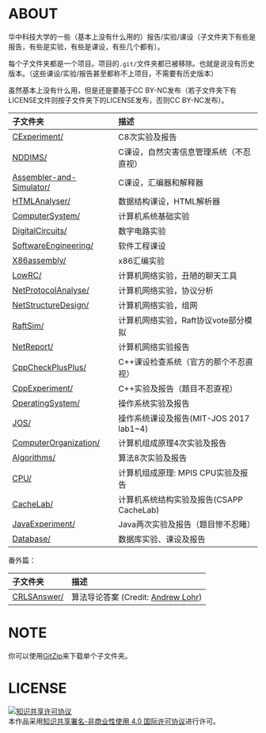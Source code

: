 # ABOUT

华中科技大学的一些（基本上没有什么用的）报告/实验/课设（子文件夹下有些是报告，有些是实验，有些是课设，有些几个都有）。

每个子文件夹都是一个项目。项目的`.git/`文件夹都已被移除。也就是说没有历史版本。（这些课设/实验/报告甚至都称不上项目，不需要有历史版本）

虽然基本上没有什么用，但是还是要基于CC BY-NC发布（若子文件夹下有LICENSE文件则按子文件夹下的LICENSE发布，否则CC BY-NC发布）。

| 子文件夹                      | 描述                                     |
|:------------------------------|:-----------------------------------------|
| [CExperiment/][1]             | C8次实验及报告                           |
| [NDDIMS/][2]                  | C课设，自然灾害信息管理系统（不忍直视）  |
| [Assembler-and-Simulator/][3] | C课设，汇编器和解释器                    |
| [HTMLAnalyser/][4]            | 数据结构课设，HTML解析器                 |
| [ComputerSystem/][5]          | 计算机系统基础实验                       |
| [DigitalCircuits/][6]         | 数字电路实验                             |
| [SoftwareEngineering/][7]     | 软件工程课设                             |
| [X86assembly/][8]             | x86汇编实验                              |
| [LowRC/][9]                   | 计算机网络实验，丑陋的聊天工具           |
| [NetProtocolAnalyse/][10]     | 计算机网络实验，协议分析                 |
| [NetStructureDesign/][11]     | 计算机网络实验，组网                     |
| [RaftSim/][17]                | 计算机网络实验，Raft协议vote部分模拟     |
| [NetReport/][16]              | 计算机网络实验报告                       |
| [CppCheckPlusPlus/][12]       | C++课设检查系统（官方的那个不忍直视）    |
| [CppExperiment/][13]          | C++实验及报告（题目不忍直视）            |
| [OperatingSystem/][14]        | 操作系统实验及报告                       |
| [JOS/][20]                    | 操作系统课设及报告(MIT-JOS 2017 lab1~4)  |
| [ComputerOrganization/][18]   | 计算机组成原理4次实验及报告              |
| [Algorithms/][19]             | 算法8次实验及报告                        |
| [CPU/][21]                    | 计算机组成原理: MPIS CPU实验及报告       |
| [CacheLab/][22]               | 计算机系统结构实验及报告(CSAPP CacheLab) |
| [JavaExperiment/][23]         | Java两次实验及报告（题目惨不忍睹）       |
| [Database/][24]               | 数据库实验、课设及报告                   |

番外篇：

| 子文件夹                      | 描述                                      |
|:------------------------------|:------------------------------------------|
| [CRLSAnswer/][15]             | 算法导论答案 (Credit: [Andrew Lohr][101]) |

# NOTE
你可以使用[GitZip][102]来下载单个子文件夹。

# LICENSE

<a rel="license" href="http://creativecommons.org/licenses/by-nc/4.0/"><img alt="知识共享许可协议" style="border-width:0" src="https://i.creativecommons.org/l/by-nc/4.0/88x31.png" /></a><br />本作品采用<a rel="license" href="http://creativecommons.org/licenses/by-nc/4.0/">知识共享署名-非商业性使用 4.0 国际许可协议</a>进行许可。

[1]:https://github.com/husixu1/HUST-Homeworks/tree/master/CExperiment
[2]:https://github.com/husixu1/HUST-Homeworks/tree/master/NDDIMS
[3]:https://github.com/husixu1/HUST-Homeworks/tree/master/Assembler-and-Simulator
[4]:https://github.com/husixu1/HUST-Homeworks/tree/master/HTMLAnalyser
[5]:https://github.com/husixu1/HUST-Homeworks/tree/master/ComputerSystem
[6]:https://github.com/husixu1/HUST-Homeworks/tree/master/DigitalCircuits
[7]:https://github.com/husixu1/HUST-Homeworks/tree/master/SoftwareEngineering
[8]:https://github.com/husixu1/HUST-Homeworks/tree/master/X86assembly
[9]:https://github.com/husixu1/HUST-Homeworks/tree/master/LowRC
[10]:https://github.com/husixu1/HUST-Homeworks/tree/master/NetProtocolAnalyse
[11]:https://github.com/husixu1/HUST-Homeworks/tree/master/NetStructureDesign
[12]:https://github.com/husixu1/HUST-Homeworks/tree/master/CppCheckPlusPlus
[13]:https://github.com/husixu1/HUST-Homeworks/tree/master/CppExperiment
[14]:https://github.com/husixu1/HUST-Homeworks/tree/master/OperatingSystem
[15]:https://github.com/husixu1/HUST-Homeworks/tree/master/CRLSAnswer
[16]:https://github.com/husixu1/HUST-Homeworks/tree/master/NetReport
[17]:https://github.com/husixu1/HUST-Homeworks/tree/master/RaftSim
[18]:https://github.com/husixu1/HUST-Homeworks/tree/master/ComputerOrganization
[19]:https://github.com/husixu1/HUST-Homeworks/tree/master/Algorithms
[20]:https://github.com/husixu1/HUST-Homeworks/tree/master/JOS
[21]:https://github.com/husixu1/HUST-Homeworks/tree/master/CPU
[22]:https://github.com/husixu1/HUST-Homeworks/tree/master/CacheLab
[23]:https://github.com/husixu1/HUST-Homeworks/tree/master/JavaExperiment
[24]:https://github.com/husixu1/HUST-Homeworks/tree/master/Database

[101]:http://sites.math.rutgers.edu/~ajl213/
[102]:http://kinolien.github.io/gitzip/
